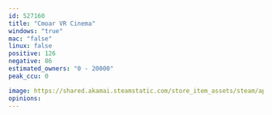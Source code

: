 ```yaml
---
id: 527160
title: "Cmoar VR Cinema"
windows: "true"
mac: "false"
linux: false
positive: 126
negative: 86
estimated_owners: "0 - 20000"
peak_ccu: 0

image: https://shared.akamai.steamstatic.com/store_item_assets/steam/apps/527160/header.jpg?t=1565166502
opinions:
---
```

